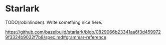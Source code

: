 # Starlark

TODO(robinlinden): Write something nice here.

https://github.com/bazelbuild/starlark/blob/0829066b23341aa6f3d4599729f3324b9032f7b8/spec.md#grammar-reference

